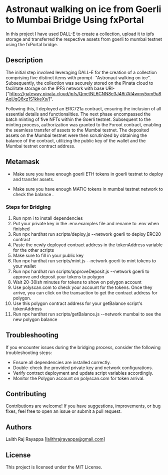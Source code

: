 # Astronaut walking on ice from Goerli to Mumbai Bridge Using fxPortal

In this project I have used DALL-E to create a collection, upload it to ipfs storage and transferred the respective assets from goerli to mumbai testnet using the fxPortal bridge.

## Description

The initial step involved leveraging DALL-E for the creation of a collection comprising five distinct items with prompt- "Astronaut walking on ice". Subsequently, the collection was securely stored on the Pinata cloud to facilitate storage on the IPFS network with base URl- ["https://gateway.pinata.cloud/ipfs/QmetNL6CNN8e3J46i7Af4wmy5xm9u8AqUqQ6xz1S1kkeXs/]". 

Following this, I deployed an ERC721a contract, ensuring the inclusion of all essential details and functionalities. The next phase encompassed the batch minting of five NFTs within the Goerli testnet. Subsequent to the minting process, authorization was granted to the Fxroot contract, enabling the seamless transfer of assets to the Mumbai testnet. The deposited assets on the Mumbai testnet were then scrutinized by obtaining the balance of the contract, utilizing the public key of the wallet and the Mumbai testnet contract address.

## Metamask 

- Make sure you have enough goerli ETH tokens in goerli testnet to deploy and transfer assets.

- Make sure you have enough MATIC tokens in mumbai testnet network to check the balance .

### Steps for Bridging

1. Run npm i to install dependencies
2. Put your private key in the .env.examples file and rename to .env when finished
3. Run npx hardhat run scripts/deploy.js --network goerli to deploy ERC20 contract
4. Paste the newly deployed contract address in the tokenAddress variable for the other scripts
5. Make sure to fill in your public key
6. Run npx hardhat run scripts/mint.js --network goerli to mint tokens to your wallet
7. Run npx hardhat run scripts/approveDeposit.js --network goerli to approve and deposit your tokens to polygon
8. Wait 20-30ish minutes for tokens to show on polygon account
9. Use polyscan.com to check your account for the tokens. Once they arrive, you can click on the transaction to get the contract address for polygon.
10. Use this polygon contract address for your getBalance script's tokenAddress
11. Run npx hardhat run scripts/getBalance.js --network mumbai to see the new polygon balance

## Troubleshooting
If you encounter issues during the bridging process, consider the following troubleshooting steps:

* Ensure all dependencies are installed correctly.
* Double-check the provided private key and network configurations.
* Verify contract deployment and update script variables accordingly.
* Monitor the Polygon account on polyscan.com for token arrival.
## Contributing
Contributions are welcome! If you have suggestions, improvements, or bug fixes, feel free to open an issue or submit a pull request.
## Authors

Lalith Raj Rayappa
[lalithrajrayappa@gmail.com]
## License
This project is licensed under the MIT License.
